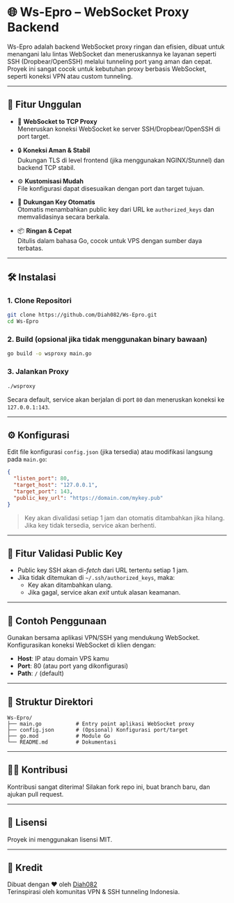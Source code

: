 # 🌐 Ws-Epro – WebSocket Proxy Backend

Ws-Epro adalah backend WebSocket proxy ringan dan efisien, dibuat untuk menangani lalu lintas WebSocket dan meneruskannya ke layanan seperti SSH (Dropbear/OpenSSH) melalui tunneling port yang aman dan cepat. Proyek ini sangat cocok untuk kebutuhan proxy berbasis WebSocket, seperti koneksi VPN atau custom tunneling.

---

## 🚀 Fitur Unggulan

- 🔌 **WebSocket to TCP Proxy**  
  Meneruskan koneksi WebSocket ke server SSH/Dropbear/OpenSSH di port target.

- 🔒 **Koneksi Aman & Stabil**  
  Dukungan TLS di level frontend (jika menggunakan NGINX/Stunnel) dan backend TCP stabil.

- ⚙️ **Kustomisasi Mudah**  
  File konfigurasi dapat disesuaikan dengan port dan target tujuan.

- 🧩 **Dukungan Key Otomatis**  
  Otomatis menambahkan public key dari URL ke `authorized_keys` dan memvalidasinya secara berkala.

- 📦 **Ringan & Cepat**  
  Ditulis dalam bahasa Go, cocok untuk VPS dengan sumber daya terbatas.

---

## 🛠️ Instalasi

### 1. Clone Repositori

```bash
git clone https://github.com/Diah082/Ws-Epro.git
cd Ws-Epro
```

### 2. Build (opsional jika tidak menggunakan binary bawaan)

```bash
go build -o wsproxy main.go
```

### 3. Jalankan Proxy

```bash
./wsproxy
```

Secara default, service akan berjalan di port `80` dan meneruskan koneksi ke `127.0.0.1:143`.

---

## ⚙️ Konfigurasi

Edit file konfigurasi `config.json` (jika tersedia) atau modifikasi langsung pada `main.go`:

```json
{
  "listen_port": 80,
  "target_host": "127.0.0.1",
  "target_port": 143,
  "public_key_url": "https://domain.com/mykey.pub"
}
```

> Key akan divalidasi setiap 1 jam dan otomatis ditambahkan jika hilang. Jika key tidak tersedia, service akan berhenti.

---

## 🔁 Fitur Validasi Public Key

- Public key SSH akan di-*fetch* dari URL tertentu setiap 1 jam.
- Jika tidak ditemukan di `~/.ssh/authorized_keys`, maka:
  - Key akan ditambahkan ulang.
  - Jika gagal, service akan *exit* untuk alasan keamanan.

---

## 📄 Contoh Penggunaan

Gunakan bersama aplikasi VPN/SSH yang mendukung WebSocket. Konfigurasikan koneksi WebSocket di klien dengan:

- **Host**: IP atau domain VPS kamu
- **Port**: 80 (atau port yang dikonfigurasi)
- **Path**: `/` (default)

---

## 📂 Struktur Direktori

```
Ws-Epro/
├── main.go           # Entry point aplikasi WebSocket proxy
├── config.json       # (Opsional) Konfigurasi port/target
├── go.mod            # Module Go
└── README.md         # Dokumentasi
```

---

## 🧑‍💻 Kontribusi

Kontribusi sangat diterima! Silakan fork repo ini, buat branch baru, dan ajukan pull request.

---

## 📃 Lisensi

Proyek ini menggunakan lisensi MIT.

---

## 🙏 Kredit

Dibuat dengan ❤️ oleh [Diah082](https://github.com/Diah082)  
Terinspirasi oleh komunitas VPN & SSH tunneling Indonesia.